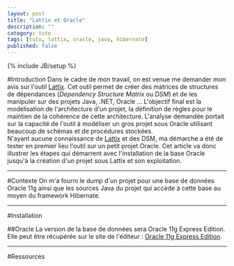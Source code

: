 ```yaml
---
layout: post
title: "Lattix et Oracle"
description: ""
category: tuto
tags: [tuto, lattix, oracle, java, hibernate]
published: false
---
```

{% include JB/setup %}

#Introduction
Dans le cadre de mon travail, on est venue me demander mon avis sur l'outil [Lattix][]. Cet outil permet de créer des matrices de structures de dépendances (*Dependency Structure Matrix* ou *DSM*) et de les manipuler sur des projets Java, .NET, Oracle ... L'objectif final est la modélisation de l'architecture d'un projet, la définition de règles pour le maintien de la cohérence de cette architecture.
L'analyse demandée portait sur la capacité de l'outil à modéliser un gros projet sous Oracle utilisant beaucoup de schémas et de procédures stockées.  
N'ayant aucune connaissance de [Lattix][] et des DSM, ma démarche a été de tester en premier lieu l'outil sur un petit projet Oracle. Cet article va donc illustrer les étapes qui démarrent avec l'installation de la base Oracle jusqu'à la création d'un projet sous Lattix et son exploitation.

---------------------------------------
#Contexte
On m'a fourni le dump d'un projet pour une base de données Oracle 11g ainsi que les sources Java du projet qui accède à cette base au moyen du framework Hibernate.

---------------------------------------
#Installation

##Oracle
La version de la base de données sera Oracle 11g Express Edition. Elle peut être récupérée sur le site de l'éditeur : [Oracle 11g Express Edition][].

---------------------------------------
#Ressources

[Lattix]: http://www.lattix.com/

[Oracle 11g Express Edition]: http://www.oracle.com/technetwork/products/express-edition/downloads/index.html